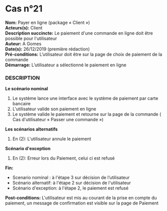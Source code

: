 # Cas  n°21

**Nom:** Payer en ligne (package « Client »)<br>
**Acteurs(s):** Client<br>
**Description succincte:** Le paiement d'une commande en ligne doit être possible pour l'utilisateur<br>
**Auteur:** A Gomes<br>
**Date(s):** 26/12/2019 (première rédaction)<br>
**Pré-conditions:** L’utilisateur doit être sur la page de choix de paiement de la commande<br>
**Démarrage:** L’utilisateur a sélectionné le paiement en ligne<br>

### **DESCRIPTION**

**Le scénario nominal**<br>
1. Le système lance une interface avec le système de paiement par carte bancaire
2. L'utilisateur valide son paiement en ligne
3. Le système valide le paiement et retourne sur la page de la commande ( Cas d'utilisateur « Passer une commande »)

**Les scénarios alternatifs**<br>
1.  En (2): L'utilisateur annule le paiement

**Scénario d'exception**<br>
1.  En (2): Erreur lors du Paiement, celui ci est refusé

**Fin:** 
- Scenario nominal : à l'étape 3 sur décision de l’utilisateur
- Scénario alternatif: à l'étape 2 sur décision de l'utilisateur
- Scénario d'exception: à l'étape 2, le paiement est refusé

**Post-conditions:** L'utilisateur est mis au courant de la prise en compte du paiement, un message de confirmation est visible sur la page de Paiement

